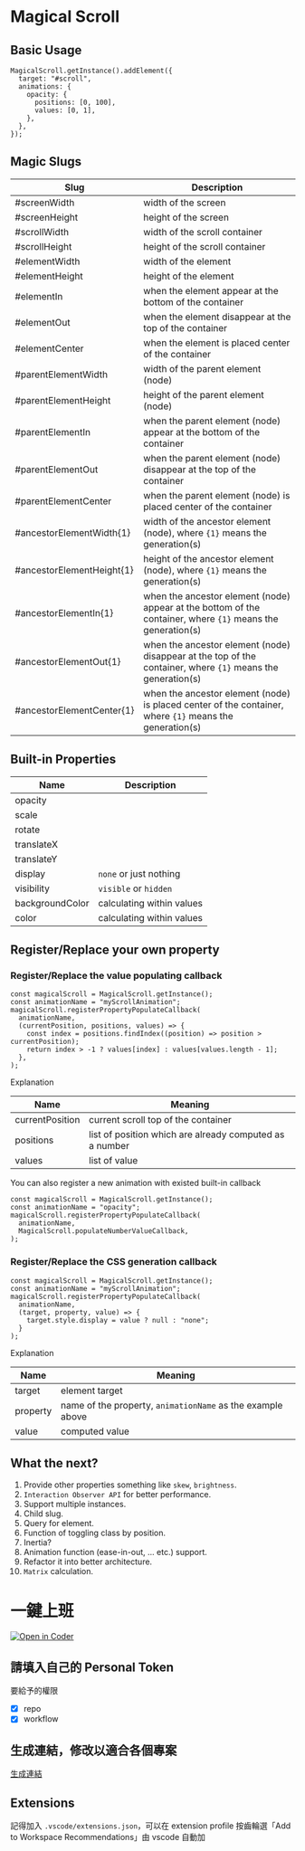 # Magical Scroll

## Basic Usage

```javascript=
MagicalScroll.getInstance().addElement({
  target: "#scroll",
  animations: {
    opacity: {
      positions: [0, 100],
      values: [0, 1],
    },
  },
});
```

## Magic Slugs

| Slug | Description |
| - | - |
| #screenWidth | width of the screen |
| #screenHeight | height of the screen |
| #scrollWidth | width of the scroll container |
| #scrollHeight | height of the scroll container |
| #elementWidth | width of the element |
| #elementHeight | height of the element |
| #elementIn | when the element appear at the bottom of the container |
| #elementOut | when the element disappear at the top of the container |
| #elementCenter | when the element is placed center of the container |
| #parentElementWidth | width of the parent element (node) |
| #parentElementHeight | height of the parent element (node) |
| #parentElementIn | when the parent element (node) appear at the bottom of the container |
| #parentElementOut | when the parent element (node) disappear at the top of the container |
| #parentElementCenter | when the parent element (node) is placed center of the container |
| #ancestorElementWidth{1} | width of the ancestor element (node), where `{1}` means the generation(s) |
| #ancestorElementHeight{1} | height of the ancestor element (node), where `{1}` means the generation(s) |
| #ancestorElementIn{1} | when the ancestor element (node) appear at the bottom of the container, where `{1}` means the generation(s) |
| #ancestorElementOut{1} | when the ancestor element (node) disappear at the top of the container, where `{1}` means the generation(s) |
| #ancestorElementCenter{1} | when the ancestor element (node) is placed center of the container, where `{1}` means the generation(s) |

## Built-in Properties

| Name | Description |
| - | - |
| opacity ||
| scale ||
| rotate ||
| translateX ||
| translateY ||
| display | `none` or just nothing |
| visibility | `visible` or `hidden` |
| backgroundColor | calculating within values |
| color | calculating within values |

## Register/Replace your own property

### Register/Replace the value populating callback

```javascript=
const magicalScroll = MagicalScroll.getInstance();
const animationName = "myScrollAnimation";
magicalScroll.registerPropertyPopulateCallback(
  animationName,
  (currentPosition, positions, values) => {
    const index = positions.findIndex((position) => position > currentPosition);
    return index > -1 ? values[index] : values[values.length - 1];
  },
);
```

Explanation

| Name | Meaning |
| - | - |
| currentPosition | current scroll top of the container |
| positions | list of position which are already computed as a number |
| values | list of value |

You can also register a new animation with existed built-in callback

```javascript=
const magicalScroll = MagicalScroll.getInstance();
const animationName = "opacity";
magicalScroll.registerPropertyPopulateCallback(
  animationName,
  MagicalScroll.populateNumberValueCallback,
);
```

### Register/Replace the CSS generation callback

```javascript=
const magicalScroll = MagicalScroll.getInstance();
const animationName = "myScrollAnimation";
magicalScroll.registerPropertyPopulateCallback(
  animationName,
  (target, property, value) => {
    target.style.display = value ? null : "none";
  }
);
```

Explanation

| Name | Meaning |
| - | - |
| target | element target |
| property | name of the property, `animationName` as the example above |
| value | computed value |

## What the next?

1. Provide other properties something like `skew`, `brightness`.
2. `Interaction Observer API` for better performance.
3. Support multiple instances.
4. Child slug.
5. Query for element.
6. Function of toggling class by position.
7. Inertia?
8. Animation function (ease-in-out, ... etc.) support.
9. Refactor it into better architecture.
10. `Matrix` calculation.

# 一鍵上班
[![Open in Coder](https://coder.ap-mic.com/open-in-coder.svg)](https://coder.ap-mic.com/templates/nodejs-dev/workspace?mode=manual&param.ram=4&param.repo_url=https%3A%2F%2Fgithub.com%2Fap-mic-inc%2FNodeJSTemplate)

## 請填入自己的 Personal Token
要給予的權限
- [x] repo
- [x] workflow

## 生成連結，修改以適合各個專案
[生成連結](https://coder.ap-mic.com/templates/nodejs-dev/embed)

## Extensions

記得加入 `.vscode/extensions.json`，可以在 extension profile 按齒輪選「Add to Workspace Recommendations」由 vscode 自動加